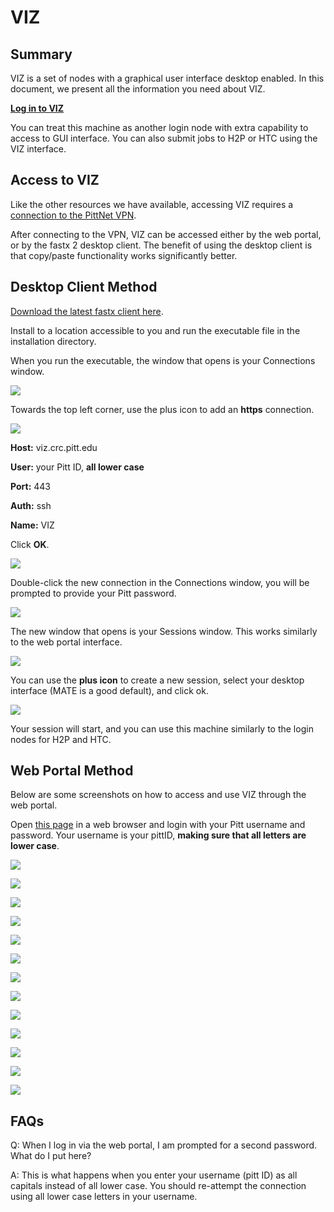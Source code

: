 # **VIZ**

## **Summary**

VIZ is a set of nodes with a graphical user interface desktop enabled. In this document, we present all the information
you need about VIZ.

[**Log in to VIZ**](https://viz.crc.pitt.edu)

You can treat this machine as another login node with extra capability to access to GUI interface. You can also submit 
jobs to H2P or HTC using the VIZ interface.

## **Access to VIZ**

Like the other resources we have available, accessing VIZ requires a [connection to the PittNet VPN](https://crc.pitt.edu/user-support/resource-documentation/vpn-and-accessing-clusters).

After connecting to the VPN, VIZ can be accessed either by the web portal, or by the fastx 2 desktop client. The 
benefit of using the desktop client is that copy/paste functionality works significantly better.

## **Desktop Client Method**

[Download the latest fastx client here](https://www.starnet.com/download/fastx-client).

Install to a location accessible to you and run the executable file in the installation directory.

When you run the executable, the window that opens is your Connections window.

![](../_assets/img/web-portals/VizFastXDesktop_1.png)

Towards the top left corner, use the plus icon to add an **https** connection.

![](../_assets/img/web-portals/VizFastXDesktop_2.png)

**Host:** viz.crc.pitt.edu

**User:** your Pitt ID, **all lower case**

**Port:** 443

**Auth:** ssh

**Name:** VIZ

Click **OK**.

![](../_assets/img/web-portals/VizFastXDesktop_3.png)

Double-click the new connection in the Connections window, you will be prompted to provide your Pitt password.

![](../_assets/img/web-portals/VizFastXDesktop_4.png)

The new window that opens is your Sessions window. This works similarly to the web portal interface.

![](../_assets/img/web-portals/VizFastXDesktop_5.png)

You can use the **plus icon** to create a new session, select your desktop interface (MATE is a good default), and 
click ok.

![](../_assets/img/web-portals/VizFastXDesktop_6.png)

Your session will start, and you can use this machine similarly to the login nodes for H2P and HTC.

## **Web Portal Method**

Below are some screenshots on how to access and use VIZ through the web portal.

Open [this page](https://viz.crc.pitt.edu/) in a web browser and login with your Pitt username and password. Your username is your pittID, 
**making sure that all letters are lower case**.

![](../_assets/img/web-portals/viz1.jpeg)

![](../_assets/img/web-portals/viz2.jpeg)

![](../_assets/img/web-portals/viz3.jpeg)

![](../_assets/img/web-portals/viz4.jpeg)

![](../_assets/img/web-portals/viz5.jpeg)

![](../_assets/img/web-portals/viz6.jpeg)

![](../_assets/img/web-portals/viz7.jpeg)

![](../_assets/img/web-portals/viz8.jpeg)

![](../_assets/img/web-portals/viz9.jpeg)

![](../_assets/img/web-portals/viz11.jpeg)

![](../_assets/img/web-portals/viz12.jpeg)

![](../_assets/img/web-portals/viz13.jpeg)

![](../_assets/img/web-portals/viz14.jpeg)

## **FAQs**

Q: When I log in via the web portal, I am prompted for a second password. What do I put here?

A: This is what happens when you enter your username (pitt ID) as all capitals instead of all lower case. You should 
re-attempt the connection using all lower case letters in your username.
